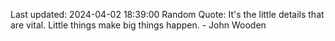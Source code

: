 Last updated: 2024-04-02 18:39:00
Random Quote: It's the little details that are vital. Little things make big things happen. - John Wooden